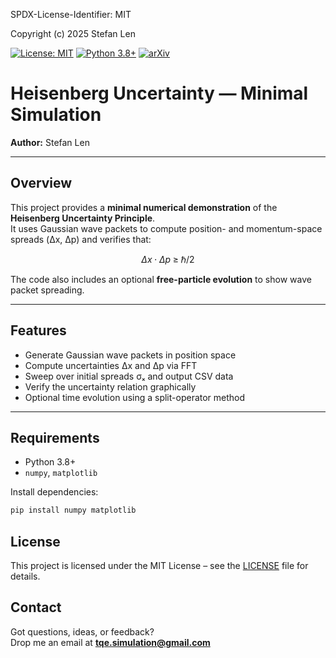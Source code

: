 SPDX-License-Identifier: MIT

Copyright (c) 2025 Stefan Len

[![License: MIT](https://img.shields.io/badge/License-MIT-yellow.svg)](https://opensource.org/licenses/MIT)
[![Python 3.8+](https://img.shields.io/badge/python-3.8+-blue.svg)](https://www.python.org/downloads/)
[![arXiv](https://img.shields.io/badge/arXiv-physics.comp--ph-b31b1b.svg)](https://arxiv.org/)

# Heisenberg Uncertainty — Minimal Simulation

**Author:** Stefan Len  

---

## Overview
This project provides a **minimal numerical demonstration** of the **Heisenberg Uncertainty Principle**.  
It uses Gaussian wave packets to compute position- and momentum-space spreads (Δx, Δp) and verifies that:

$$
\Delta x \cdot \Delta p \; \geq \; \hbar/2
$$

The code also includes an optional **free-particle evolution** to show wave packet spreading.

---

## Features
- Generate Gaussian wave packets in position space  
- Compute uncertainties Δx and Δp via FFT  
- Sweep over initial spreads σₓ and output CSV data  
- Verify the uncertainty relation graphically  
- Optional time evolution using a split-operator method  

---

## Requirements
- Python 3.8+  
- `numpy`, `matplotlib`  

Install dependencies:
```bash
pip install numpy matplotlib
```

## License

This project is licensed under the MIT License – see the [LICENSE](../LICENSE) file for details.

## Contact

Got questions, ideas, or feedback?  
Drop me an email at **tqe.simulation@gmail.com** 
